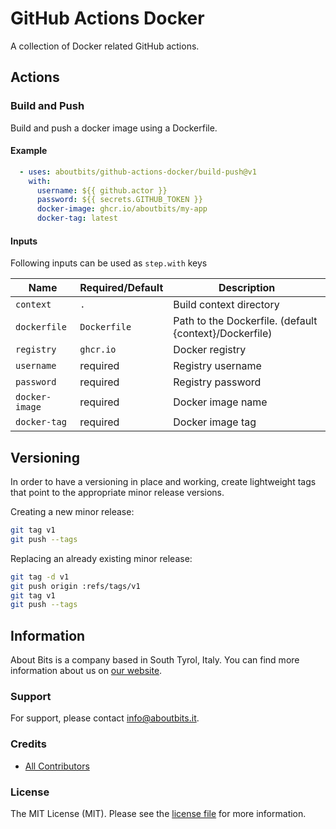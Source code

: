 # GitHub Actions Docker

A collection of Docker related GitHub actions.

## Actions

### Build and Push

Build and push a docker image using a Dockerfile.

#### Example

```yaml
  - uses: aboutbits/github-actions-docker/build-push@v1
    with:
      username: ${{ github.actor }}
      password: ${{ secrets.GITHUB_TOKEN }}
      docker-image: ghcr.io/aboutbits/my-app
      docker-tag: latest
```

#### Inputs

Following inputs can be used as `step.with` keys

| Name               | Required/Default | Description                                            |
|--------------------|------------------|--------------------------------------------------------|
| `context`          | `.`              | Build context directory                                |
| `dockerfile`       | `Dockerfile`     | Path to the Dockerfile. (default {context}/Dockerfile) |
| `registry`         | `ghcr.io`        | Docker registry                                        |
| `username`         | required         | Registry username                                      |
| `password`         | required         | Registry password                                      |
| `docker-image`     | required         | Docker image name                                      |
| `docker-tag`       | required         | Docker image tag                                       |
                   

## Versioning

In order to have a versioning in place and working, create lightweight tags that point to the appropriate minor release versions.

Creating a new minor release:

```bash
git tag v1
git push --tags
```

Replacing an already existing minor release:

```bash
git tag -d v1
git push origin :refs/tags/v1
git tag v1
git push --tags
```

## Information

About Bits is a company based in South Tyrol, Italy. You can find more information about us on [our website](https://aboutbits.it).

### Support

For support, please contact [info@aboutbits.it](mailto:info@aboutbits.it).

### Credits

- [All Contributors](../../contributors)

### License

The MIT License (MIT). Please see the [license file](license.md) for more information.
